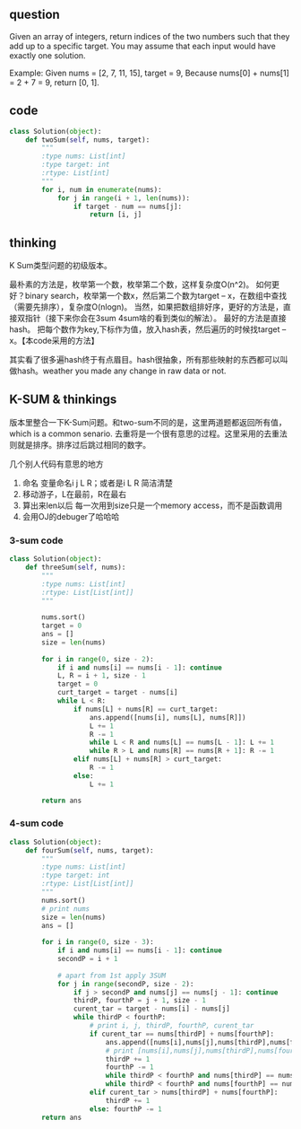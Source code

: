 ## question
Given an array of integers, return indices of the two numbers such that they add up to a specific target.
You may assume that each input would have exactly one solution.

Example:
Given nums = [2, 7, 11, 15], target = 9,
Because nums[0] + nums[1] = 2 + 7 = 9,
return [0, 1].

## code
```python
class Solution(object):
    def twoSum(self, nums, target):
        """
        :type nums: List[int]
        :type target: int
        :rtype: List[int]
        """
        for i, num in enumerate(nums):
            for j in range(i + 1, len(nums)):
                if target - num == nums[j]:
                    return [i, j]
```

## thinking
K Sum类型问题的初级版本。

最朴素的方法是，枚举第一个数，枚举第二个数，这样复杂度O(n^2)。 
如何更好？binary search，枚举第一个数x，然后第二个数为target – x，在数组中查找（需要先排序），复杂度O(nlogn)。
当然，如果把数组排好序，更好的方法是，直接双指针（接下来你会在3sum 4sum啥的看到类似的解法）。
最好的方法是直接hash。 把每个数作为key,下标作为值，放入hash表，然后遍历的时候找target – x。【本code采用的方法】

其实看了很多遍hash终于有点眉目。hash很抽象，所有那些映射的东西都可以叫做hash。weather you made any change in raw data or not. 

## K-SUM & thinkings
版本里整合一下K-Sum问题。和two-sum不同的是，这里两道题都返回所有值，which is a common senario. 去重将是一个很有意思的过程。这里采用的去重法则就是排序。排序过后跳过相同的数字。

几个别人代码有意思的地方
1. 命名 变量命名i j L R；或者是i L R 简洁清楚
2. 移动游子，L在最前，R在最右
3. 算出来len以后 每一次用到size只是一个memory access，而不是函数调用
4. 会用OJ的debuger了哈哈哈

### 3-sum code
```python
class Solution(object):
    def threeSum(self, nums):
        """
        :type nums: List[int]
        :rtype: List[List[int]]
        """
        
        nums.sort()
        target = 0
        ans = []
        size = len(nums)
        
        for i in range(0, size - 2):
            if i and nums[i] == nums[i - 1]: continue 
            L, R = i + 1, size - 1
            target = 0
            curt_target = target - nums[i]
            while L < R:
                if nums[L] + nums[R] == curt_target:
                    ans.append([nums[i], nums[L], nums[R]])
                    L += 1
                    R -= 1
                    while L < R and nums[L] == nums[L - 1]: L += 1
                    while R > L and nums[R] == nums[R + 1]: R -= 1
                elif nums[L] + nums[R] > curt_target:
                    R -= 1
                else:
                    L += 1

        return ans
```

### 4-sum code
```python
class Solution(object):
    def fourSum(self, nums, target):
        """
        :type nums: List[int]
        :type target: int
        :rtype: List[List[int]]
        """
        nums.sort()
        # print nums
        size = len(nums)
        ans = []
        
        for i in range(0, size - 3):
            if i and nums[i] == nums[i - 1]: continue
            secondP = i + 1
            
            # apart from 1st apply 3SUM
            for j in range(secondP, size - 2):
                if j > secondP and nums[j] == nums[j - 1]: continue
                thirdP, fourthP = j + 1, size - 1
                curent_tar = target - nums[i] - nums[j]
                while thirdP < fourthP:
                    # print i, j, thirdP, fourthP, curent_tar
                    if curent_tar == nums[thirdP] + nums[fourthP]:
                        ans.append([nums[i],nums[j],nums[thirdP],nums[fourthP]])
                        # print [nums[i],nums[j],nums[thirdP],nums[fourthP]] 
                        thirdP += 1
                        fourthP -= 1
                        while thirdP < fourthP and nums[thirdP] == nums[thirdP - 1]: thirdP += 1
                        while thirdP < fourthP and nums[fourthP] == nums[fourthP + 1]: fourthP -= 1
                    elif curent_tar > nums[thirdP] + nums[fourthP]:
                        thirdP += 1
                    else: fourthP -= 1
        return ans
```
